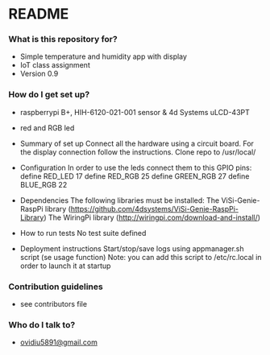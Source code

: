 # README #

### What is this repository for? ###
* Simple temperature and humidity app with display
* IoT class assignment
* Version 0.9


### How do I get set up? ###
* raspberrypi B+, HIH-6120-021-001 sensor & 4d Systems uLCD-43PT
* red and RGB led

* Summary of set up
  Connect all the hardware using a circuit board.
  For the display connection follow the instructions.
  Clone repo to /usr/local/

* Configuration
In order to use the leds connect them to this GPIO pins:
define	RED_LED	17
define RED_RGB 25
define GREEN_RGB 27
define BLUE_RGB 22

* Dependencies
  The following libraries must be installed:
    The ViSi-Genie-RaspPi library (https://github.com/4dsystems/ViSi-Genie-RaspPi-Library)
    The WiringPi library (http://wiringpi.com/download-and-install/)

* How to run tests
  No test suite defined

* Deployment instructions
  Start/stop/save logs using appmanager.sh script (se usage function)
  Note: you can add this script to /etc/rc.local in order to launch it at startup

### Contribution guidelines ###

* see contributors file

### Who do I talk to? ###

* ovidiu5891@gmail.com